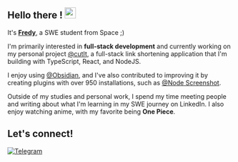 ## Hello there ! <img src="https://emojis.slackmojis.com/emojis/images/1536351075/4594/blob-wave.gif" width="25"/>

It's [**Fredy**](https://github.com/taboutsafredy), a SWE student from Space ;)

I'm primarily interested in **full-stack development** and currently working on my personal project [@cutIt](#), a full-stack link shortening application that I'm building with TypeScript, React, and NodeJS.

I enjoy using [@Obsidian](https://obsidian.md/), and I've also contributed to improving it by creating plugins with over 950 installations, such as [@Node Screenshot](https://obsidian.md/plugins?search=istfredy).

Outside of my studies and personal work, I spend my time meeting people and writing about what I'm learning in my SWE journey on LinkedIn. I also enjoy watching anime, with my favorite being **One Piece**.

## Let's connect!
[<img alt="Telegram" src="https://img.shields.io/badge/Telegram-230E76A8.svg?style=for-the-badge&logo=telegram&logoColor=white&color=blue">
](https://t.me/itsfredy)
